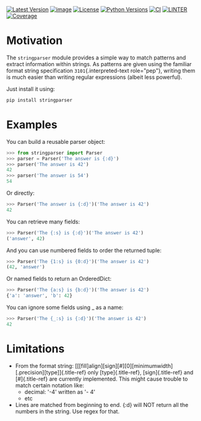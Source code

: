 [![Latest Version](https://img.shields.io/pypi/v/stringparser.svg)](https://pypi.python.org/pypi/stringparser)
[![image](https://img.shields.io/badge/code%20style-black-000000.svg)](https://github.com/python/black)
[![License](https://img.shields.io/pypi/l/stringparser.svg)](https://pypi.python.org/pypi/stringparser)
[![Python Versions](https://img.shields.io/pypi/pyversions/stringparser.svg)](https://pypi.python.org/pypi/stringparser)
[![CI](https://github.com/hgrecco/stringparser/workflows/CI/badge.svg)](https://github.com/hgrecco/stringparser/actions?query=workflow%3ACI)
[![LINTER](https://github.com/hgrecco/stringparser/workflows/Lint/badge.svg)](https://github.com/hgrecco/stringparser/actions?query=workflow%3ALint)
[![Coverage](https://coveralls.io/repos/github/hgrecco/stringparser/badge.svg?branch=master)](https://coveralls.io/github/hgrecco/stringparser?branch=master)

# Motivation

The `stringparser` module provides a simple way to match patterns and
extract information within strings. As patterns are given using the
familiar format string specification `3101`{.interpreted-text
role="pep"}, writing them is much easier than writing regular
expressions (albeit less powerful).

Just install it using:

```bash
pip install stringparser
```

# Examples

You can build a reusable parser object:

```python
>>> from stringparser import Parser
>>> parser = Parser('The answer is {:d}')
>>> parser('The answer is 42')
42
>>> parser('The answer is 54')
54
```

Or directly:

```python
>>> Parser('The answer is {:d}')('The answer is 42')
42
```

You can retrieve many fields:

```python
>>> Parser('The {:s} is {:d}')('The answer is 42')
('answer', 42)
```

And you can use numbered fields to order the returned tuple:

```python
>>> Parser('The {1:s} is {0:d}')('The answer is 42')
(42, 'answer')
```

Or named fields to return an OrderedDict:

```python
>>> Parser('The {a:s} is {b:d}')('The answer is 42')
{'a': 'answer', 'b': 42}
```

You can ignore some fields using _ as a name:

```python
>>> Parser('The {_:s} is {:d}')('The answer is 42')
42
```

# Limitations

- From the format string:
  \[\[\[fill\]align\]\[sign\]\[#\]\[0\]\[minimumwidth\]\[.precision\]\[type\]\]{.title-ref}
  only \[type\]{.title-ref}, \[sign\]{.title-ref} and \[#\]{.title-ref} are
  currently implemented. This might cause trouble to match certain
  notation like:
  - decimal: '-4' written as '- 4'
  - etc
- Lines are matched from beginning to end. {:d} will NOT return all
  the numbers in the string. Use regex for that.
